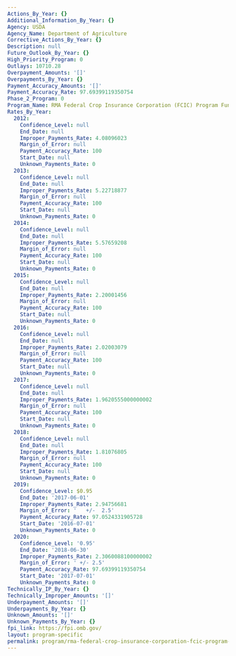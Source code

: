 ```yaml
---
Actions_By_Year: {}
Additional_Information_By_Year: {}
Agency: USDA
Agency_Name: Department of Agriculture
Corrective_Actions_By_Year: {}
Description: null
Future_Outlook_By_Year: {}
High_Priority_Program: 0
Outlays: 10710.28
Overpayment_Amounts: '[]'
Overpayments_By_Year: {}
Payment_Accuracy_Amounts: '[]'
Payment_Accuracy_Rate: 97.69399119350754
Phase_2_Program: 0
Program_Name: RMA Federal Crop Insurance Corporation (FCIC) Program Fund
Rates_By_Year:
  2012:
    Confidence_Level: null
    End_Date: null
    Improper_Payments_Rate: 4.08096023
    Margin_of_Error: null
    Payment_Accuracy_Rate: 100
    Start_Date: null
    Unknown_Payments_Rate: 0
  2013:
    Confidence_Level: null
    End_Date: null
    Improper_Payments_Rate: 5.22718877
    Margin_of_Error: null
    Payment_Accuracy_Rate: 100
    Start_Date: null
    Unknown_Payments_Rate: 0
  2014:
    Confidence_Level: null
    End_Date: null
    Improper_Payments_Rate: 5.57659208
    Margin_of_Error: null
    Payment_Accuracy_Rate: 100
    Start_Date: null
    Unknown_Payments_Rate: 0
  2015:
    Confidence_Level: null
    End_Date: null
    Improper_Payments_Rate: 2.20001456
    Margin_of_Error: null
    Payment_Accuracy_Rate: 100
    Start_Date: null
    Unknown_Payments_Rate: 0
  2016:
    Confidence_Level: null
    End_Date: null
    Improper_Payments_Rate: 2.02003079
    Margin_of_Error: null
    Payment_Accuracy_Rate: 100
    Start_Date: null
    Unknown_Payments_Rate: 0
  2017:
    Confidence_Level: null
    End_Date: null
    Improper_Payments_Rate: 1.9620555000000002
    Margin_of_Error: null
    Payment_Accuracy_Rate: 100
    Start_Date: null
    Unknown_Payments_Rate: 0
  2018:
    Confidence_Level: null
    End_Date: null
    Improper_Payments_Rate: 1.81076805
    Margin_of_Error: null
    Payment_Accuracy_Rate: 100
    Start_Date: null
    Unknown_Payments_Rate: 0
  2019:
    Confidence_Level: $0.95
    End_Date: '2017-06-01'
    Improper_Payments_Rate: 2.94756681
    Margin_of_Error: '   +/-  2.5'
    Payment_Accuracy_Rate: 97.0524331905728
    Start_Date: '2016-07-01'
    Unknown_Payments_Rate: 0
  2020:
    Confidence_Level: '0.95'
    End_Date: '2018-06-30'
    Improper_Payments_Rate: 2.3060088100000002
    Margin_of_Error: ' +/- 2.5'
    Payment_Accuracy_Rate: 97.69399119350754
    Start_Date: '2017-07-01'
    Unknown_Payments_Rate: 0
Technically_IP_By_Year: {}
Technically_Improper_Amounts: '[]'
Underpayment_Amounts: '[]'
Underpayments_By_Year: {}
Unknown_Amounts: '[]'
Unknown_Payments_By_Year: {}
fpi_link: https://fpi.omb.gov/
layout: program-specific
permalink: program/rma-federal-crop-insurance-corporation-fcic-program-fund.html
---
```

